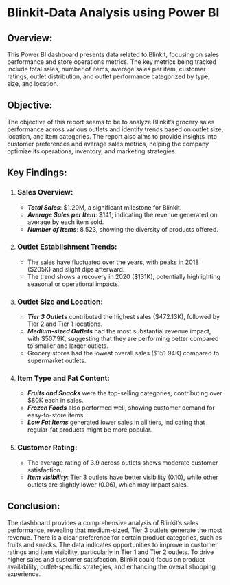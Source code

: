 # Blinkit-Data Analysis using Power BI

## Overview:
This Power BI dashboard presents data related to Blinkit, focusing on sales performance and store operations metrics. The key metrics being tracked include total sales, number of items, average sales per item, customer ratings, outlet distribution, and outlet performance categorized by type, size, and location.

## Objective:
The objective of this report seems to be to analyze Blinkit’s grocery sales performance across various outlets and identify trends based on outlet size, location, and item categories. The report also aims to provide insights into customer preferences and average sales metrics, helping the company optimize its operations, inventory, and marketing strategies.

## Key Findings:

1. ### Sales Overview:
   - ***Total Sales***: $1.20M, a significant milestone for Blinkit.
   - ***Average Sales per Item***: $141, indicating the revenue generated on average by each item sold.
   - ***Number of Items***: 8,523, showing the diversity of products offered.

2. ### Outlet Establishment Trends:
   - The sales have fluctuated over the years, with peaks in 2018 ($205K) and slight dips afterward.
   - The trend shows a recovery in 2020 ($131K), potentially highlighting seasonal or operational impacts.

3. ### Outlet Size and Location:
   - ***Tier 3 Outlets*** contributed the highest sales ($472.13K), followed by Tier 2 and Tier 1 locations.
   - ***Medium-sized Outlets*** had the most substantial revenue impact, with $507.9K, suggesting that they are performing better compared to smaller and larger outlets.
   - Grocery stores had the lowest overall sales ($151.94K) compared to supermarket outlets.

4. ### Item Type and Fat Content:
   - ***Fruits and Snacks*** were the top-selling categories, contributing over $80K each in sales.
   - ***Frozen Foods*** also performed well, showing customer demand for easy-to-store items.
   - ***Low Fat Items*** generated lower sales in all tiers, indicating that regular-fat products might be more popular.

5. ### Customer Rating:
   - The average rating of 3.9 across outlets shows moderate customer satisfaction.
   - ***Item visibility***: Tier 3 outlets have better visibility (0.10), while other outlets are slightly lower (0.06), which may impact sales.

## Conclusion:
The dashboard provides a comprehensive analysis of Blinkit’s sales performance, revealing that medium-sized, Tier 3 outlets generate the most revenue. There is a clear preference for certain product categories, such as fruits and snacks. The data indicates opportunities to improve in customer ratings and item visibility, particularly in Tier 1 and Tier 2 outlets. To drive higher sales and customer satisfaction, Blinkit could focus on product availability, outlet-specific strategies, and enhancing the overall shopping experience.
